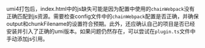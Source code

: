 umi4打包后，index.html中的js缺失可能是因为配置中使用的`chainWebpack`没有正确匹配到js资源。需要检查config文件中的`chainWebpack`配置是否正确，并确保output和chunkFilename的设置符合预期。此外，还应确认自己的项目是否已经安装并引入了正确的umi版本。如果问题仍然存在，可以尝试在`plugin.ts`文件中手动添加js引用。
